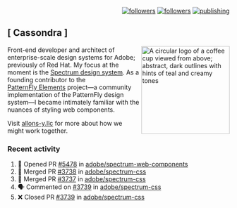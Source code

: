 <p align="right"><a rel="me" href="https://front-end.social/@castastrophe">
    <img alt="followers" title="Follow me on Mastodon" src="https://img.shields.io/mastodon/follow/109297102751309835?domain=https%3A%2F%2Ffront-end.social&label=Follow&logo=mastodon&logoColor=white&style=for-the-badge&labelColor=008080&color=006969"/></a>
  <a href="https://codepen.io/castastrophe/">
    <img alt="followers" title="Follow me on CodePen" src="https://img.shields.io/badge/23-1?color=640464&labelColor=7c007c&style=for-the-badge&logo=codepen&label=Follow"/></a>
<a href="https://castastrophe.medium.com/">
    <img alt="publishing" title="View articles on Medium" src="https://img.shields.io/badge/107-1?color=666&labelColor=444&label=subscribe&logo=medium&logoColor=white&style=for-the-badge"/></a>
</p>

## [&nbsp;Cassondra&nbsp;]

<img align="right" src="https://github-production-user-asset-6210df.s3.amazonaws.com/1840295/253016758-ba468774-1cd3-42c2-8f43-947b5eeb5edf.png" height="200" alt="A circular logo of a coffee cup viewed from above; abstract, dark outlines with hints of teal and creamy tones">

Front-end developer and architect of enterprise-scale design systems for Adobe; previously of Red Hat. My focus at the moment is the [Spectrum design system](https://github.com/adobe/spectrum-css). As a founding contributor to the [PatternFly&nbsp;Elements](https://github.com/patternfly/patternfly-elements) project&mdash;a community implementation of the PatternFly design system&mdash;I became intimately familiar with the nuances of styling web components.

Visit [allons-y.llc](http://allons-y.llc/) for more about how we might work together.

### Recent activity

<!--START_SECTION:activity-->
1. 💪 Opened PR [#5478](https://github.com/adobe/spectrum-web-components/pull/5478) in [adobe/spectrum-web-components](https://github.com/adobe/spectrum-web-components)
2. 🎉 Merged PR [#3738](https://github.com/adobe/spectrum-css/pull/3738) in [adobe/spectrum-css](https://github.com/adobe/spectrum-css)
3. 🎉 Merged PR [#3737](https://github.com/adobe/spectrum-css/pull/3737) in [adobe/spectrum-css](https://github.com/adobe/spectrum-css)
4. 🗣 Commented on [#3739](https://github.com/adobe/spectrum-css/pull/3739#issuecomment-2884386818) in [adobe/spectrum-css](https://github.com/adobe/spectrum-css)
5. ❌ Closed PR [#3739](https://github.com/adobe/spectrum-css/pull/3739) in [adobe/spectrum-css](https://github.com/adobe/spectrum-css)
<!--END_SECTION:activity-->

